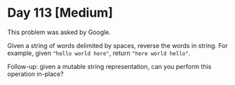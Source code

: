 # Day 113 \[Medium\]

This problem was asked by Google.

Given a string of words delimited by spaces, reverse the words in string. For example, given `"hello world here"`, return `"here world hello"`.

Follow-up: given a mutable string representation, can you perform this operation in-place?
